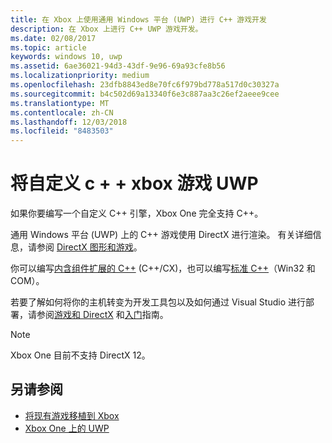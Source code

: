 ```yaml
---
title: 在 Xbox 上使用通用 Windows 平台 (UWP) 进行 C++ 游戏开发
description: 在 Xbox 上进行 C++ UWP 游戏开发。
ms.date: 02/08/2017
ms.topic: article
keywords: windows 10, uwp
ms.assetid: 6ae36021-94d3-43df-9e96-69a93cfe8b56
ms.localizationpriority: medium
ms.openlocfilehash: 23dfb8843ed8e70fc6f979bd778a517d0c30327a
ms.sourcegitcommit: b4c502d69a13340f6e3c887aa3c26ef2aeee9cee
ms.translationtype: MT
ms.contentlocale: zh-CN
ms.lasthandoff: 12/03/2018
ms.locfileid: "8483503"
---
```

# <a name="bring-custom-c-games-to-uwp-on-xbox"></a>将自定义 c + + xbox 游戏 UWP

如果你要编写一个自定义 C++ 引擎，Xbox One 完全支持 C++。 

通用 Windows 平台 (UWP) 上的 C++ 游戏使用 DirectX 进行渲染。 有关详细信息，请参阅 [DirectX 图形和游戏](https://msdn.microsoft.com/library/windows/desktop/ee663274(v=vs.85).aspx)。

你可以编写[内含组件扩展的 C++](https://msdn.microsoft.com/library/windows/apps/hh699871.aspx) (C++/CX)，也可以编写[标准 C++](https://msdn.microsoft.com/library/windows/apps/mt592904.aspx)（Win32 和 COM）。

若要了解如何将你的主机转变为开发工具包以及如何通过 Visual Studio 进行部署，请参阅[游戏和 DirectX](../gaming/index.md) 和[入门](getting-started.md)指南。

> [!NOTE]
> Xbox One 目前不支持 DirectX 12。


## <a name="see-also"></a>另请参阅
- [将现有游戏移植到 Xbox](development-lanes-landing.md)
- [Xbox One 上的 UWP](index.md)

